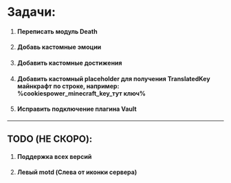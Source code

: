 # Задачи:
1) #### Переписать модуль Death
2) #### Добавь кастомные эмоции
3) #### Добавить кастомные достижения
4) #### Добавить кастомный placeholder для получения TranslatedKey майнкрафт по строке, например: %cookiespower_minecraft_key_тут ключ%
5) #### Исправить подключение плагина Vault

---

## TODO (НЕ СКОРО):
1) #### Поддержка всех версий
2) #### Левый motd (Слева от иконки сервера)
